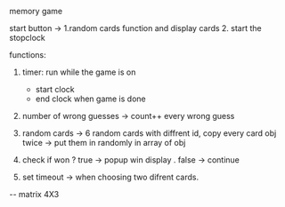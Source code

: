 memory game 

start button -> 1.random cards function and display cards 2. start the stopclock



functions: 
1. timer: run while the game is on 
    - start clock
    - end clock when game is done 

2. number of wrong guesses -> count++ every wrong guess
3. random cards -> 6 random cards with diffrent id, copy every card obj twice -> put them in randomly in array of obj

4. check if won ? true -> popup win display . false -> continue

5. set timeout -> when choosing two difrent cards. 

-- matrix 4X3 